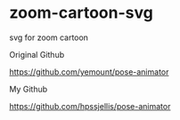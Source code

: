 # zoom-cartoon-svg
svg for zoom cartoon


Original Github

https://github.com/yemount/pose-animator


My Github

https://github.com/hpssjellis/pose-animator


